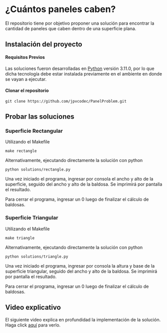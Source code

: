 # ¿Cuántos paneles caben?

El repositorio tiene por objetivo proponer una solución para encontrar la cantidad de paneles que caben dentro de una superficie plana.

## Instalación del proyecto

#### Requisitos Previos

Las soluciones fueron desarrolladas en [Python](https://docs.python.org/3/) versión 3.11.0, por lo que dicha tecnología debe estar instalada previamente en el ambiente en donde se vayan a ejecutar.

#### Clonar el repositorio

```
git clone https://github.com/jpvcodec/PanelProblem.git
```

## Probar las soluciones

### Superficie Rectangular

Utilizando el Makefile

```
make rectangle
```

Alternativamente, ejecutando directamente la solución con python

```
python solutions/rectangle.py
```

Una vez iniciado el programa, ingresar por consola el ancho y alto de la superficie, seguido del ancho y alto de la baldosa. Se imprimirá por pantalla el resultado.

Para cerrar el programa, ingresar un 0 luego de finalizar el cálculo de baldosas.

### Superficie Triangular

Utilizando el Makefile

```
make triangle
```

Alternativamente, ejecutando directamente la solución con python

```
python solutions/triangle.py
```

Una vez iniciado el programa, ingresar por consola la altura y base de la superficie triangular, seguido del ancho y alto de la baldosa. Se imprimirá por pantalla el resultado.

Para cerrar el programa, ingresar un 0 luego de finalizar el cálculo de baldosas.

## Video explicativo

El siguiente video explica en profundidad la implementación de la solución. Haga click [aquí](https://youtu.be/pJIJe1EoHMA) para verlo.
